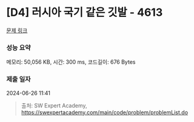 # [D4] 러시아 국기 같은 깃발 - 4613 

[문제 링크](https://swexpertacademy.com/main/code/problem/problemDetail.do?contestProbId=AWQl9TIK8qoDFAXj) 

### 성능 요약

메모리: 50,056 KB, 시간: 300 ms, 코드길이: 676 Bytes

### 제출 일자

2024-06-26 11:41



> 출처: SW Expert Academy, https://swexpertacademy.com/main/code/problem/problemList.do